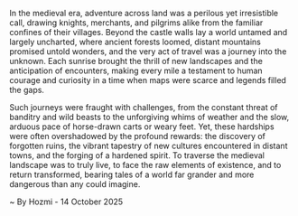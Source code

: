 
In the medieval era, adventure across land was a perilous yet irresistible call, drawing knights, merchants, and pilgrims alike from the familiar confines of their villages. Beyond the castle walls lay a world untamed and largely uncharted, where ancient forests loomed, distant mountains promised untold wonders, and the very act of travel was a journey into the unknown. Each sunrise brought the thrill of new landscapes and the anticipation of encounters, making every mile a testament to human courage and curiosity in a time when maps were scarce and legends filled the gaps.

Such journeys were fraught with challenges, from the constant threat of banditry and wild beasts to the unforgiving whims of weather and the slow, arduous pace of horse-drawn carts or weary feet. Yet, these hardships were often overshadowed by the profound rewards: the discovery of forgotten ruins, the vibrant tapestry of new cultures encountered in distant towns, and the forging of a hardened spirit. To traverse the medieval landscape was to truly live, to face the raw elements of existence, and to return transformed, bearing tales of a world far grander and more dangerous than any could imagine.

~ By Hozmi - 14 October 2025
